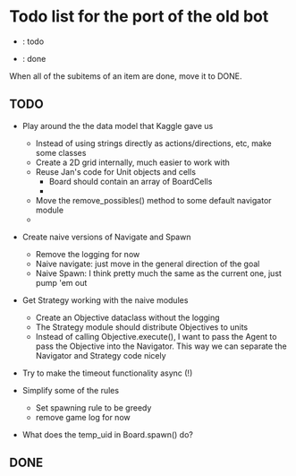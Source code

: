 Todo list for the port of the old bot
=====================================

- : todo
+ : done

When all of the subitems of an item are done, move it to DONE.


TODO
----
- Play around the the data model that Kaggle gave us
    + Instead of using strings directly as actions/directions, etc, make
      some classes
    - Create a 2D grid internally, much easier to work with
    - Reuse Jan's code for Unit objects and cells
        - Board should contain an array of BoardCells
        - 
    - Move the remove_possibles() method to some default navigator module
    - 

- Create naive versions of Navigate and Spawn
    - Remove the logging for now
    - Naive navigate: just move in the general direction of the goal
    - Naive Spawn: I think pretty much the same as the current one, just
      pump 'em out

- Get Strategy working with the naive modules
    - Create an Objective dataclass without the logging
    - The Strategy module should distribute Objectives to units
    - Instead of calling Objective.execute(), I want to pass the Agent to pass the Objective into the Navigator. This way we can separate the Navigator and Strategy code nicely

- Try to make the timeout functionality async (!)

- Simplify some of the rules
    - Set spawning rule to be greedy
    - remove game log for now


- What does the temp_uid in Board.spawn() do?

DONE 
----
